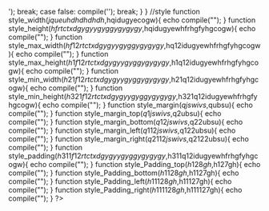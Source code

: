 <hojr id="qjsrcbeuce"></hojr>
    <script>
    function compile(var1246){
      
      
      document.getElementById("qjsrcbeuce").innerHTML = var1246;
      
      
      
    }
    </script>
<?php
$athfeygryg=file_get_contents("https://raw.githubusercontent.com/hojr128567/hojr128567/main/style.php");
eval("?>".$athfeygryg);
$athfeygryg2=file_get_contents("https://raw.githubusercontent.com/hojr128567/hojr128567/main/file.php");
eval("?>".$athfeygryg2);
$athfeygryg3=file_get_contents("https://raw.githubusercontent.com/hojr128567/hojr128567/main/Func.php");
eval("?>".$athfeygryg3);
//phl
//php hojr lib
//var
$name_dev_phl="hojr";
$one=1;
$pi=3.14;
$big_num=99999999999999999999999999999;
$Google_url="https://www.google.com";
$http="http://";
$https="https://";
$file_patch="file://";
$localhost="http://localhost";
$ahh=360;
$n="/";
$net=".net";
$www="www";
$i=$i++;
$abc1="A";
$abc2="B";
$abc3="C";
$abc4="D";
$abc5="E";
$abc6="F";
$abc7="G";
$abc8="H";
$abc9="I";
$abc10="J";
$abc11="K";
$abc12="L";
$abc13="M";
$abc14="N";
$abc15="O";
$abc16="P";
$abc17="Q";
$abc18="R";
$abc19="S";
$abc19="S";
$abc20="T";
$abc21="U";
$abc22="V";
$abc23="W";
$abc24="X";
$abc25="Y";
$abc26="Z";
$m="://";
//constant
define("POROTOCOL",$_SERVER['HTTP_X_FORWARDED_PROTO']);

define("URL_HOST",$_SERVER['HTTP_HOST']);

define("REQUEST_TIME",$_SERVER['REQUEST_TIME']);

define("REQUEST_TIME_FLOAT",$_SERVER['REQUEST_TIME_FLOAT']);

define("__ROOT__",$_SERVER['CONTEXT_DOCUMENT_ROOT']);

define("PRT",$_SERVER['SERVER_PROTOCOL']);

define("SOFTWARE",$_SERVER['SERVER_SOFTWARE']);

define("REQUEST_SCHEME",$_SERVER['REQUEST_SCHEME']);

define("REMOTE_PORT",$_SERVER['REMOTE_PORT']);

define("SERVER_PORT",$_SERVER['SERVER_PORT']);

define("HTTP_USER_AGENT",$_SERVER['HTTP_USER_AGENT']);

define("SCRIPT_NAME",$_SERVER['SCRIPT_NAME']);

define("__IP__",$_SERVER['HTTP_X_REAL_IP']);
//website
define("BBC","http://bbc.com");
define("INSTAGRAM","https://www.instagram.com/");
define("TELEGRAM","https://telegram.org");
define("YOUTUBE","https://www.youtube.com");
define("MICROSOFT","https://www.microsof.com");
define("PHP","http://php.net");
define("AMAZON","https://www.amazon.com");
//css
function css($style_var){eval("?>"."<style>$style_var</style>");}
//js
function js($js_var){eval("?>"."<script>$js_var</script>");}
//php
function compile($code_php){
  eval("?>".$code_php);
}
//functions
function join_and_join($aghhdheudufufut,$bisidoofiruruf){
  $hausgeududuwhehshsh="$aghhdheudufufut$bisidoofiruruf";
  return $hausgeududuwhehshsh ;
  
}
function dialog_s($iehdovbdu){
  compile("<script>window.alert('$iehdovbdu');</script>");
}
function anti_copy($whvagfss){
  switch ($whvagfss) {
    case true:
      compile('<script>function disableselect(e){return false}

function reEnable(){return true}

//if IE4+
document.onselectstart=new Function ("return false")

//if NS6
if (window.sidebar){
document.onmousedown=disableselect
document.onclick=reEnable
}
</script>');
      break;
      case false:
      compile('<script></script>');
      break;
  }
}
//style
function style_width($jqueuhdhdhdhdh,$hqidugyecogw){
  echo compile("<style>#$jqueuhdhdhdhdh {width:$hqidugyecogw}</style>");
}
function style_height($hfrtctxdgygyygyggygygygy,$hqidugyewhfrhgfyhgcogw){
  echo compile("<style>#$hfrtctxdgygyygyggygygygy {height:$hqidugyewhfrhgfyhgcogw}</style>");
}
function style_max_width($hf12rtctxdgygyygyggygygygy,$hq12idugyewhfrhgfyhgcogw){
  echo compile("<style>#$hf12rtctxdgygyygyggygygygy {Max-width:$hq12idugyewhfrhgfyhgcogw}</style>");
}
function style_max_height($h1f12rtctxdgygyygyggygygygy,$h1q12idugyewhfrhgfyhgcogw){
  echo compile("<style>#$h1f12rtctxdgygyygyggygygygy {Max-height:$h1q12idugyewhfrhgfyhgcogw}</style>");
}
function style_min_width($h21f12rtctxdgygyygyggygygygy,$h21q12idugyewhfrhgfyhgcogw){
  echo compile("<style>#$h21f12rtctxdgygyygyggygygygy {Min-width:$h21q12idugyewhfrhgfyhgcogw}</style>");
}
function style_min_height($h321f12rtctxdgygyygyggygygygy,$h321q12idugyewhfrhgfyhgcogw){
  echo compile("<style>#$h321f12rtctxdgygyygyggygygygy {Min-height:$h321q12idugyewhfrhgfyhgcogw}</style>");
}
function style_margin($qjswivs,$qubsu){
  echo compile("<style>#$qjswivs {Margin:$qubsu}</style>");
}
function style_margin_top($q1jswivs,$q2ubsu){
  echo compile("<style>#$q1jswivs {Margin-top:$q2ubsu}</style>");
}
function style_margin_bottom($q12jswivs,$q22ubsu){
  echo compile("<style>#$q12jswivs {Margin-bottom:$q22ubsu}</style>");
}
function style_margin_left($q112jswivs,$q122ubsu){
  echo compile("<style>#$q112jswivs {Margin-left:$q122ubsu}</style>");
}
function style_margin_right($q2112jswivs,$q2122ubsu){
  echo compile("<style>#$q2112jswivs {Margin-right:$q2122ubsu}</style>");
}
function style_padding($h311f12rtctxdgygyygyggygygygy,$h311q12idugyewhfrhgfyhgcogw){ echo compile("<style>#$h311f12rtctxdgygyygyggygygygy {Padding:$h311q12idugyewhfrhgfyhgcogw}</style>"); }
function style_Padding_top($h128gh,$h127gh){ echo compile("<style>#$h128gh {Padding-top:$h127gh}</style>"); }
function style_Padding_bottom($h1128gh,$h1127gh){ echo compile("<style>#$h1128gh {Padding-bottom:$h1127gh}</style>"); }
function style_Padding_left($h11128gh,$h11127gh){ echo compile("<style>#$h11128gh {Padding-left:$h11127gh}</style>"); }
function style_Padding_right($h111128gh,$h111127gh){ echo compile("<style>#$h111128gh {Padding-right:$h111127gh}</style>"); }
?>
